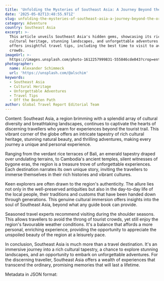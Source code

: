 ```yaml
---
title: 'Unfolding the Mysteries of Southeast Asia: A Journey Beyond the Ordinary '
date: '2025-05-02T13:48:55.971Z'
slug: unfolding-the-mysteries-of-southeast-asia-a-journey-beyond-the-ordinary
category: Adventure
country: Southeast Asia
excerpt: >-
  This article unveils Southeast Asia's hidden gems, showcasing its rich
  cultural heritage, stunning landscapes, and unforgettable adventures. It
  offers insightful travel tips, including the best time to visit to avoid the
  crowds.
imageUrl: >-
  https://images.unsplash.com/photo-1612257999831-555846cde043?crop=entropy&cs=tinysrgb&fit=max&fm=jpg&ixid=M3w3Mzk5OTB8MHwxfHNlYXJjaHw1fHxTb3V0aGVhc3QlMjBBc2lhfGVufDB8MHx8fDE3NDYyNzU4MTd8MA&ixlib=rb-4.0.3&q=80&w=1080
photographer:
  name: Alexander Schimmeck
  url: 'https://unsplash.com/@alschim'
keywords:
  - Southeast Asia
  - Cultural Heritage
  - Unforgettable Adventures
  - Travel Tips
  - Off the Beaten Path
author: Global Travel Report Editorial Team
---
```

Content: Southeast Asia, a region brimming with a splendid array of cultural diversity and breathtaking landscapes, continues to captivate the hearts of discerning travellers who yearn for experiences beyond the tourist trail. This vibrant corner of the globe offers an intricate tapestry of rich cultural heritage, stunning natural beauty, and thrilling adventures, making every journey a unique and personal experience.

Ranging from the verdant rice terraces of Bali, an emerald tapestry draped over undulating terrains, to Cambodia's ancient temples, silent witnesses of bygone eras, the region is a treasure trove of unforgettable experiences. Each destination narrates its own unique story, inviting the travellers to immerse themselves in their rich histories and vibrant cultures.

Keen explorers are often drawn to the region's authenticity. The allure lies not only in the well-preserved antiquities but also in the day-to-day life of the local people, their traditions and customs that have been handed down through generations. This genuine cultural immersion offers insights into the soul of Southeast Asia, beyond what any guide book can provide.

Seasoned travel experts recommend visiting during the shoulder seasons. This allows travellers to avoid the throng of tourist crowds, yet still enjoy the region's favourable weather conditions. It's a balance that affords a more personal, enriching experience, providing the opportunity to appreciate the unspoiled beauty of the region at a leisurely pace.

In conclusion, Southeast Asia is much more than a travel destination. It's an immersive journey into a rich cultural tapestry, a chance to explore stunning landscapes, and an opportunity to embark on unforgettable adventures. For the discerning traveller, Southeast Asia offers a wealth of experiences that transcend the ordinary, promising memories that will last a lifetime.

Metadata in JSON format:
